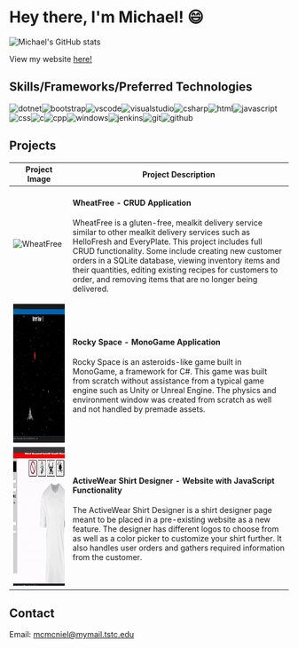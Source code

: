 # Hey there, I'm Michael! 😄

![Michael's GitHub stats](https://github-readme-stats.vercel.app/api?username=mcmcniel&theme=github_dark&show_icons=true)

View my website <a href="https://mcmcniel.github.io/">here!</a>

## Skills/Frameworks/Preferred Technologies

<img align="left" alt="dotnet" src="https://img.shields.io/badge/.NET-5C2D91?style=for-the-badge&logo=.net&logoColor=white" />
<img align="left" alt="bootstrap" src="https://img.shields.io/badge/bootstrap-%238511FA.svg?style=for-the-badge&logo=bootstrap&logoColor=white" />
<img align="left" alt="vscode" src="https://img.shields.io/badge/Visual%20Studio%20Code-0078d7.svg?style=for-the-badge&logo=visual-studio-code&logoColor=white" />
<img align="left" alt="visualstudio" src="https://img.shields.io/badge/Visual%20Studio-5C2D91.svg?style=for-the-badge&logo=visual-studio&logoColor=white" />
<img align="left" alt="csharp" src="https://img.shields.io/badge/c%23-%23239120.svg?style=for-the-badge&logo=csharp&logoColor=white" />
<img align="left" alt="html" src="https://img.shields.io/badge/html5-%23E34F26.svg?style=for-the-badge&logo=html5&logoColor=white" />
<img align="left" alt="javascript" src="https://img.shields.io/badge/javascript-%23323330.svg?style=for-the-badge&logo=javascript&logoColor=%23F7DF1E" />
<img align="left" alt="css" src="https://img.shields.io/badge/css3-%231572B6.svg?style=for-the-badge&logo=css3&logoColor=white" />
<img align="left" alt="c" src="https://img.shields.io/badge/c-%2300599C.svg?style=for-the-badge&logo=c&logoColor=white" />
<img align="left" alt="cpp" src="https://img.shields.io/badge/c++-%2300599C.svg?style=for-the-badge&logo=c%2B%2B&logoColor=white" />
<img align="left" alt="windows" src="https://img.shields.io/badge/Windows-0078D6?style=for-the-badge&logo=windows&logoColor=white" />
<img align="left" alt="jenkins" src="https://img.shields.io/badge/jenkins-%232C5263.svg?style=for-the-badge&logo=jenkins&logoColor=white" />
<img align="left" alt="git" src="https://img.shields.io/badge/git-%23F05033.svg?style=for-the-badge&logo=git&logoColor=white" />
<img align="left" alt="github" src="https://img.shields.io/badge/github-%23121011.svg?style=for-the-badge&logo=github&logoColor=white" />

<br />
<br />

## Projects

| Project Image  | Project Description |
| ------------- | ------------- |
| <img width=250 height=250 alt="WheatFree" src="https://github.com/mcmcniel/mcmcniel/blob/main/wheatfree.gif" />  | <h4>WheatFree - CRUD Application</h4> <p>WheatFree is a gluten-free, mealkit delivery service similar to other mealkit delivery services such as HelloFresh and EveryPlate. This project includes full CRUD functionality. Some include creating new customer orders in a SQLite database, viewing inventory items and their quantities, editing existing recipes for customers to order, and removing items that are no longer being delivered.</p> |
| <img width=250 height=250 alt="Rocky Space" src="https://github.com/mcmcniel/mcmcniel/blob/main/rockyspace.gif" />  | <h4>Rocky Space - MonoGame Application</h4> <p>Rocky Space is an asteroids-like game built in MonoGame, a framework for C#. This game was built from scratch without assistance from a typical game engine such as Unity or Unreal Engine. The physics and environment window was created from scratch as well and not handled by premade assets.</p> |
| <img width=250 height=250 alt="ActiveWear" src="https://github.com/mcmcniel/mcmcniel/blob/main/activewear.gif" />  | <h4>ActiveWear Shirt Designer - Website with JavaScript Functionality</h4> <p>The ActiveWear Shirt Designer is a shirt designer page meant to be placed in a pre-existing website as a new feature. The designer has different logos to choose from as well as a color picker to customize your shirt further. It also handles user orders and gathers required information from the customer.</p> |

## Contact
Email: mcmcniel@mymail.tstc.edu
